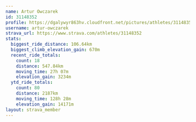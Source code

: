 ```yaml
---
name: Artur Owczarek
id: 31148352
profile: https://dgalywyr863hv.cloudfront.net/pictures/athletes/31148352/15906846/1/large.jpg
username: artur-owczarek
strava_url: https://www.strava.com/athletes/31148352
stats:
  biggest_ride_distance: 106.64km
  biggest_climb_elevation_gain: 670m
  recent_ride_totals:
    count: 18
    distance: 547.84km
    moving_time: 27h 07m
    elevation_gain: 3234m
  ytd_ride_totals:
    count: 80
    distance: 2187km
    moving_time: 128h 28m
    elevation_gain: 14171m
layout: strava_member
--- 
```

